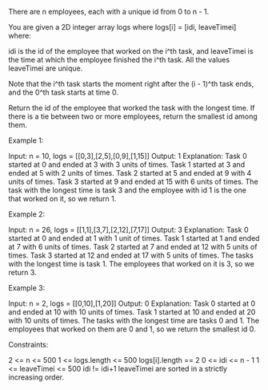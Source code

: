 There are n employees, each with a unique id from 0 to n - 1.

You are given a 2D integer array logs where logs[i] = [idi, leaveTimei]
where:


idi is the id of the employee that worked on the i^th task, and
leaveTimei is the time at which the employee finished the i^th task. All the
values leaveTimei are unique.


Note that the i^th task starts the moment right after the (i - 1)^th task
ends, and the 0^th task starts at time 0.

Return the id of the employee that worked the task with the longest time. If
there is a tie between two or more employees, return the smallest id among
them.


Example 1:


Input: n = 10, logs = [[0,3],[2,5],[0,9],[1,15]]
Output: 1
Explanation: 
Task 0 started at 0 and ended at 3 with 3 units of times.
Task 1 started at 3 and ended at 5 with 2 units of times.
Task 2 started at 5 and ended at 9 with 4 units of times.
Task 3 started at 9 and ended at 15 with 6 units of times.
The task with the longest time is task 3 and the employee with id 1 is the
one that worked on it, so we return 1.


Example 2:


Input: n = 26, logs = [[1,1],[3,7],[2,12],[7,17]]
Output: 3
Explanation: 
Task 0 started at 0 and ended at 1 with 1 unit of times.
Task 1 started at 1 and ended at 7 with 6 units of times.
Task 2 started at 7 and ended at 12 with 5 units of times.
Task 3 started at 12 and ended at 17 with 5 units of times.
The tasks with the longest time is task 1. The employees that worked on it is
3, so we return 3.


Example 3:


Input: n = 2, logs = [[0,10],[1,20]]
Output: 0
Explanation: 
Task 0 started at 0 and ended at 10 with 10 units of times.
Task 1 started at 10 and ended at 20 with 10 units of times.
The tasks with the longest time are tasks 0 and 1. The employees that worked
on them are 0 and 1, so we return the smallest id 0.



Constraints:


2 <= n <= 500
1 <= logs.length <= 500
logs[i].length == 2
0 <= idi <= n - 1
1 <= leaveTimei <= 500
idi != idi+1
leaveTimei are sorted in a strictly increasing order.




